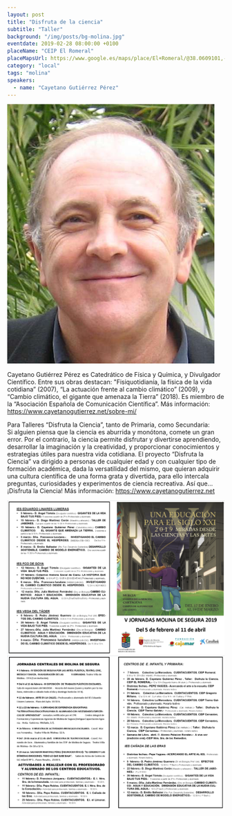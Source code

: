 ```yaml
---
layout: post
title: "Disfruta de la ciencia"
subtitle: "Taller"
background: "/img/posts/bg-molina.jpg"
eventdate: 2019-02-28 08:00:00 +0100
placeName: "CEIP El Romeral"
placeMapsUrl: https://www.google.es/maps/place/El+Romeral/@38.0609101,-1.2125395,17z/data=!3m1!4b1!4m5!3m4!1s0xd638755c73de941:0x61f9d5c4068b8af6!8m2!3d38.0609101!4d-1.2103508
category: "local"
tags: "molina"
speakers:
  - name: "Cayetano Gutiérrez Pérez"
---
```

![cartel](/img/posts/cayetanojpg.jpg)  

Cayetano Gutiérrez Pérez es Catedrático de Física y Química, y Divulgador Científico. Entre sus obras destacan: "Fisiquotidianía, la física de la vida cotidiana” (2007), “La actuación frente al cambio climático” (2009), y “Cambio climático, el gigante que amenaza la Tierra” (2018). Es miembro de la “Asociación Española de Comunicación Científica”. Más información: https://www.cayetanogutierrez.net/sobre-mi/    


Para Talleres “Disfruta la Ciencia”, tanto de Primaria, como Secundaria:  
Si alguien piensa que la ciencia es aburrida y monótona, comete un gran error. Por el contrario, la ciencia permite disfrutar y divertirse aprendiendo, desarrollar la imaginación y la creatividad, y proporcionar conocimientos y estrategias útiles para nuestra vida cotidiana. El proyecto “Disfruta la Ciencia” va dirigido a personas de cualquier edad y con cualquier tipo de formación académica, dada la versatilidad del mismo, que quieran adquirir una cultura científica de una forma grata y divertida, para ello intercala preguntas, curiosidades y experimentos de ciencia recreativa. Así que… ¡Disfruta la Ciencia! Más información: https://www.cayetanogutierrez.net  



![cartel](/img/posts/1folletomolina.png)
![cartel](/img/posts/2folletomolina.png)
